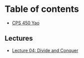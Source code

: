 # Table of contents

* [CPS 450 Yao](README.md)

## Lectures

* [Lecture 04: Divide and Conquer](lectures/lecture-04-divide-and-conquer.md)

